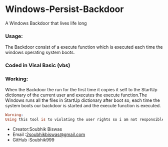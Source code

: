 # Windows-Persist-Backdoor
A Windows Backdoor that lives life long

### Usage:
The Backdoor consist of a execute function which is executed each time the windows operating system boots.

### Coded in Visal Basic (vbs)

### Working:
When the Backdoor the run for the first time it copies it self to the StartUp dictionary of the current user and executes the execute function.The Windows runs all the files in StartUp dictionary after boot so, each time the system boots our backdoor is started and the execute function is executed.

```prolog
Warning:
Using this tool is to violating the user rights so i am not responsible of your good and bad usage of the Backdoor
```

* Creator:Soubhik Biswas
* Email  :2soubhikbiswas@gmail.com
* GitHub :Soubhik999
